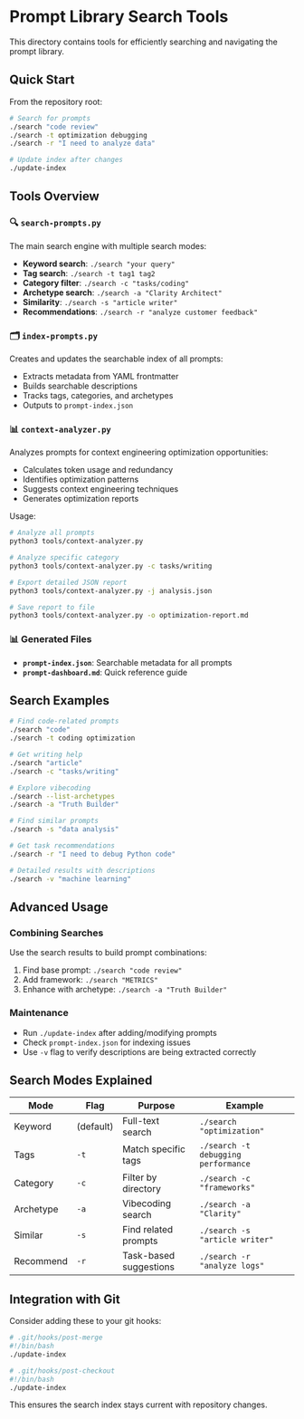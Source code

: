 # Prompt Library Search Tools

This directory contains tools for efficiently searching and navigating the prompt library.

## Quick Start

From the repository root:

```bash
# Search for prompts
./search "code review"
./search -t optimization debugging
./search -r "I need to analyze data"

# Update index after changes
./update-index
```

## Tools Overview

### 🔍 `search-prompts.py`
The main search engine with multiple search modes:

- **Keyword search**: `./search "your query"`
- **Tag search**: `./search -t tag1 tag2`
- **Category filter**: `./search -c "tasks/coding"`
- **Archetype search**: `./search -a "Clarity Architect"`
- **Similarity**: `./search -s "article writer"`
- **Recommendations**: `./search -r "analyze customer feedback"`

### 🗂️ `index-prompts.py`
Creates and updates the searchable index of all prompts:

- Extracts metadata from YAML frontmatter
- Builds searchable descriptions
- Tracks tags, categories, and archetypes
- Outputs to `prompt-index.json`

### 📊 `context-analyzer.py`
Analyzes prompts for context engineering optimization opportunities:

- Calculates token usage and redundancy
- Identifies optimization patterns
- Suggests context engineering techniques
- Generates optimization reports

Usage:
```bash
# Analyze all prompts
python3 tools/context-analyzer.py

# Analyze specific category
python3 tools/context-analyzer.py -c tasks/writing

# Export detailed JSON report
python3 tools/context-analyzer.py -j analysis.json

# Save report to file
python3 tools/context-analyzer.py -o optimization-report.md
```

### 📊 Generated Files

- **`prompt-index.json`**: Searchable metadata for all prompts
- **`prompt-dashboard.md`**: Quick reference guide

## Search Examples

```bash
# Find code-related prompts
./search "code"
./search -t coding optimization

# Get writing help
./search "article"
./search -c "tasks/writing"

# Explore vibecoding
./search --list-archetypes
./search -a "Truth Builder"

# Find similar prompts
./search -s "data analysis"

# Get task recommendations
./search -r "I need to debug Python code"

# Detailed results with descriptions
./search -v "machine learning"
```

## Advanced Usage

### Combining Searches
Use the search results to build prompt combinations:

1. Find base prompt: `./search "code review"`
2. Add framework: `./search "METRICS"`
3. Enhance with archetype: `./search -a "Truth Builder"`

### Maintenance
- Run `./update-index` after adding/modifying prompts
- Check `prompt-index.json` for indexing issues
- Use `-v` flag to verify descriptions are being extracted correctly

## Search Modes Explained

| Mode | Flag | Purpose | Example |
|------|------|---------|---------|
| Keyword | (default) | Full-text search | `./search "optimization"` |
| Tags | `-t` | Match specific tags | `./search -t debugging performance` |
| Category | `-c` | Filter by directory | `./search -c "frameworks"` |
| Archetype | `-a` | Vibecoding search | `./search -a "Clarity"` |
| Similar | `-s` | Find related prompts | `./search -s "article writer"` |
| Recommend | `-r` | Task-based suggestions | `./search -r "analyze logs"` |

## Integration with Git

Consider adding these to your git hooks:

```bash
# .git/hooks/post-merge
#!/bin/bash
./update-index

# .git/hooks/post-checkout
#!/bin/bash
./update-index
```

This ensures the search index stays current with repository changes.